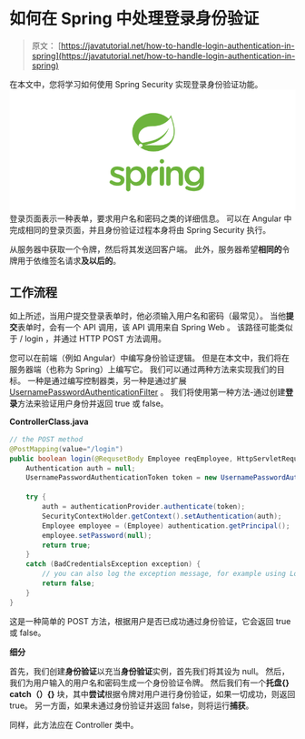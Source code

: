 # 如何在 Spring 中处理登录身份验证

> 原文： [https://javatutorial.net/how-to-handle-login-authentication-in-spring](https://javatutorial.net/how-to-handle-login-authentication-in-spring)

在本文中，您将学习如何使用 Spring Security 实现登录身份验证功能。
![spring-featured-image](img/d2f73752d8ae931b119dec1eac866973.jpg)
登录页面表示一种表单，要求用户名和密码之类的详细信息。 可以在 Angular 中完成相同的登录页面，并且身份验证过程本身将由 Spring Security 执行。

从服务器中获取一个令牌，然后将其发送回客户端。 此外，服务器希望**相同的**令牌用于依维签名请求**及以后的**。

## 工作流程

如上所述，当用户提交登录表单时，他必须输入用户名和密码（最常见）。 当他**提交**表单时，会有一个 API 调用，该 API 调用来自 Spring Web 。 该路径可能类似于 / login ，并通过 HTTP POST 方法调用。

您可以在前端（例如 Angular）中编写身份验证逻辑。 但是在本文中，我们将在服务器端（也称为 Spring）上编写它。 我们可以通过两种方法来实现我们的目标。 一种是通过编写控制器类，另一种是通过扩展 [UsernamePasswordAuthenticationFilter](https://docs.spring.io/spring-security/site/docs/current/api/org/springframework/security/web/authentication/UsernamePasswordAuthenticationFilter.html) 。 我们将使用第一种方法-通过创建**登录**方法来验证用户身份并返回 true 或 false。

**ControllerClass.java**

```java
// the POST method
@PostMapping(value="/login")
public boolean login(@RequsetBody Employee reqEmployee, HttpServletRequest request) {
	Authentication auth = null;
	UsernamePasswordAuthenticationToken token = new UsernamePasswordAuthenticationToken(reqEmployee.getUsername(), reqEmployee.getPassword());

	try {
		auth = authenticationProvider.authenticate(token);
		SecurityContextHolder.getContext().setAuthentication(auth);
		Employee employee = (Employee) authentication.getPrincipal();
		employee.setPassword(null);
		return true;
	}
	catch (BadCredentialsException exception) {
		// you can also log the exception message, for example using Logger
		return false;
	}
}
```

这是一种简单的 POST 方法，根据用户是否已成功通过身份验证，它会返回 true 或 false。

**细分**

首先，我们创建**身份验证**以充当**身份验证**实例，首先我们将其设为 null。 然后，我们为用户输入的用户名和密码生成一个身份验证令牌。 然后我们有一个**托盘{} catch（）{}** 块，其中**尝试**根据令牌对用户进行身份验证，如果一切成功，则返回 true。 另一方面，如果未通过身份验证并返回 false，则将运行**捕获**。

同样，此方法应在 Controller 类中。
